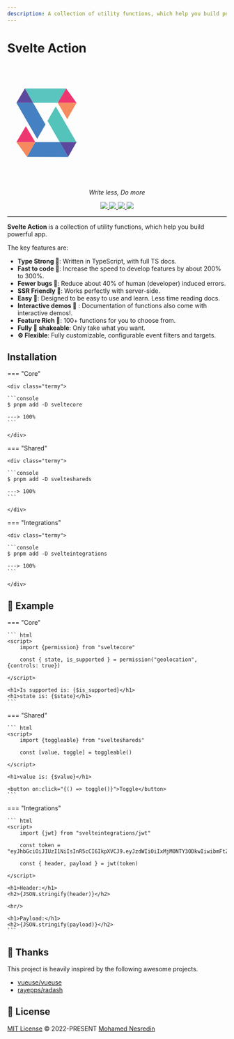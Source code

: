 ```yaml
---
description: A collection of utility functions, which help you build powerful app. 
---
```


# Svelte Action

<p align="center">

<svg  role="img"  height="17rem" 
	 viewBox="0 0 595.28 841.89">
<polygon style="fill:#5AC4BE;" points="491.68,276.44 418.67,175.1 358.67,276.49 183.17,276.55 124.77,174.88 82.63,246.7 124.85,174.73 
	418.51,174.86 "/>
<polygon style="fill:#5C499D;" points="183.17,276.55 65.1,276.59 82.63,246.7 124.77,174.88 "/>
<polygon style="fill:#4480C2;" points="271.55,430.43 212.51,532.4 64.95,276.84 65.1,276.59 183.17,276.55 "/>
<polygon style="fill:#EE3670;" points="491.68,276.44 358.67,276.49 418.67,175.1 "/>
<polygon style="fill:#F68B60;" points="491.86,276.69 425.82,392.19 358.59,276.62 358.67,276.49 491.68,276.44 "/>
<polygon style="fill:#54C3BA;" points="491.26,555.42 372.48,555.42 285.81,404.55 344.6,302.87 "/>
<polygon style="fill:none;" points="492.43,557.44 432.74,660.31 491.75,556.28 "/>
<polygon style="fill:#5C489D;" points="491.75,556.28 432.74,660.31 372.48,555.42 491.26,555.42 "/>
<polygon style="fill:#4480C2;" points="432.74,660.31 432.6,660.55 140.01,660.22 65.2,555.42 65.22,555.42 139.88,660.01 198.5,555.42 
	372.48,555.42 "/>
<polygon style="fill:none;" points="492.24,555.42 491.75,556.28 491.26,555.42 "/>
<polygon style="fill:#F68A5E;" points="198.5,555.42 139.88,660.01 65.22,555.42 "/>
<polygon style="fill:#EE3770;" points="198.51,555.4 198.5,555.42 65.22,555.42 65.03,555.16 131.67,442.71 "/>
</svg>

</p>

<p align="center" class="text-xl">
    <em class="text-2xl">Write less, Do more</em>
</p>


<p align="center">
<a href="https://www.npmjs.com/package/sveltecore" target="_blank">
    <img src="https://img.shields.io/npm/dm/sveltecore?color=50a36f&label=sveltecore">
</a>


<a href="https://www.npmjs.com/package/svelteshareds" target="_blank">
    <img src="https://img.shields.io/npm/dm/svelteshareds?color=50a36f&label=svelteshareds">
</a>


<a href="https://www.npmjs.com/package/svelteintegrations" target="_blank">
    <img src="https://img.shields.io/npm/dm/svelteintegrations?color=50a36f&label=svelteintegrations">
</a>

<a href="https://github.com/Mohamed-Kaizen/svelteaction-docs" target="_blank">
    <img src="https://img.shields.io/static/v1?label=functions&message=112&color=50a36f">
</a>

</p>

---
**Svelte Action** is a collection of utility functions, which help you build powerful app.

The key features are:

* **Type Strong 💪**: Written in TypeScript, with full TS docs.
* **Fast to code 🚀**: Increase the speed to develop features by about 200% to 300%.
* **Fewer bugs 🐞**: Reduce about 40% of human (developer) induced errors.
* **SSR Friendly 🕺**: Works perfectly with server-side.
* **Easy 💫**: Designed to be easy to use and learn. Less time reading docs.
* **Interactive demos 🎉** : Documentation of functions also come with interactive demos!.
* **Feature Rich  🌈**: 100+ functions for you to choose from.
* **Fully 🌳 shakeable**: Only take what you want.
* **⚙️ Flexible**:  Fully customizable, configurable event filters and targets.

## Installation

=== "Core"

	<div class="termy">

	```console
	$ pnpm add -D sveltecore

	---> 100%
	```

	</div>


=== "Shared"

	<div class="termy">

	```console
	$ pnpm add -D svelteshareds

	---> 100%
	```

	</div>


=== "Integrations"

	<div class="termy">

	```console
	$ pnpm add -D svelteintegrations

	---> 100%
	```

	</div>

## 🧪 Example

=== "Core"

    ``` html
	<script>
		import {permission} from "sveltecore"

		const { state, is_supported } = permission("geolocation", {controls: true})

	</script>

	<h1>Is supported is: {$is_supported}</h1>
	<h1>state is: {$state}</h1>
    ```

=== "Shared"

    ``` html
	<script>
		import {toggleable} from "svelteshareds"

		const [value, toggle] = toggleable()

	</script>

	<h1>value is: {$value}</h1>

	<button on:click="{() => toggle()}">Toggle</button>
    ```

=== "Integrations"

    ``` html
	<script>
		import {jwt} from "svelteintegrations/jwt"
		
		const token = "eyJhbGciOiJIUzI1NiIsInR5cCI6IkpXVCJ9.eyJzdWIiOiIxMjM0NTY3ODkwIiwibmFtZSI6IkpvaG4gRG9lIiwiaWF0IjoxNTE2MjM5MDIyfQ.SflKxwRJSMeKKF2QT4fwpMeJf36POk6yJV_adQssw5c"

		const { header, payload } = jwt(token)

	</script>

	<h1>Header:</h1>
	<h2>{JSON.stringify(header)}</h2>

	<hr/>

	<h1>Payload:</h1>
	<h2>{JSON.stringify(payload)}</h2>
    ```

## 🙏 Thanks

This project is heavily inspired by the following awesome projects.

- [vueuse/vueuse](https://github.com/vueuse/vueuse/)
- [rayepps/radash](https://github.com/rayepps/radash)

## 📜 License

[MIT License](#License) © 2022-PRESENT [Mohamed Nesredin](https://github.com/mohamed-kaizen)